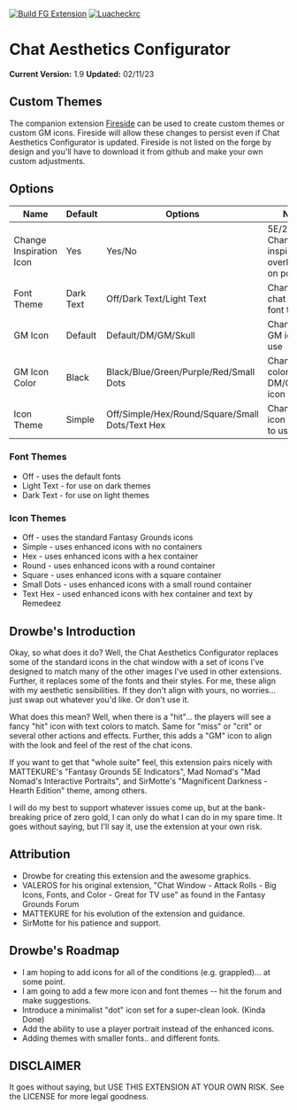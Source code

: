 [![Build FG Extension](https://github.com/rhagelstrom/ChatAestheticsConfigurator/actions/workflows/create-release.yml/badge.svg)](https://github.com/rhagelstrom/ChatAestheticsConfigurator/actions/workflows/create-release.yml) [![Luacheckrc](https://github.com/rhagelstrom/ChatAestheticsConfigurator/actions/workflows/luacheck.yml/badge.svg)](https://github.com/rhagelstrom/ChatAestheticsConfigurator/actions/workflows/luacheck.yml)

# Chat Aesthetics Configurator

**Current Version:** 1.9
**Updated:** 02/11/23

## Custom Themes

The companion extension [Fireside](https://github.com/rhagelstrom/Fireside) can be used to create custom themes or custom GM icons. Fireside will allow these changes to persist even if Chat Aesthetics Configurator is updated. Fireside is not listed on the forge by design and you'll have to download it from github and make your own custom adjustments.

## Options

| Name| Default | Options | Notes |
|---|---|---|---|
|Change Inspiration Icon|Yes|Yes/No|5E/2E: Changes the inspiration overlay icon on portrait|
|Font Theme|Dark Text|Off/Dark Text/Light Text|Changes the chat output font theme|
|GM Icon|Default|Default/DM/GM/Skull|Changes the GM icon to use|
|GM Icon Color|Black|Black/Blue/Green/Purple/Red/Small Dots|Changes the color of DM/GM/SKull icon types|
|Icon Theme|Simple|Off/Simple/Hex/Round/Square/Small Dots/Text Hex|Changes the icon theme to use|

### Font Themes

- Off - uses the default fonts
- Light Text - for use on dark themes
- Dark Text - for use on light themes

### Icon Themes

- Off - uses the standard Fantasy Grounds icons
- Simple - uses enhanced icons with no containers
- Hex - uses enhanced icons with a hex container
- Round - uses enhanced icons with a round container
- Square - uses enhanced icons with a square container
- Small Dots - uses enhanced icons with a small round container
- Text Hex - used enhanced icons with hex container and text by Remedeez

## Drowbe's Introduction

Okay, so what does it do? Well, the Chat Aesthetics Configurator replaces some of the standard icons in the chat window with a set of icons I've designed to match many of the other images I've used in other extensions. Further, it replaces some of the fonts and their styles. For me, these align with my aesthetic sensibilities. If they don't align with yours, no worries... just swap out whatever you'd like. Or don't use it.

What does this mean? Well, when there is a "hit"... the players will see a fancy "hit" icon with text colors to match. Same for "miss" or "crit" or several other actions and effects. Further, this adds a "GM" icon to align with the look and feel of the rest of the chat icons.

If you want to get that "whole suite" feel, this extension pairs nicely with MATTEKURE's "Fantasy Grounds 5E Indicators", Mad Nomad's "Mad Nomad's Interactive Portraits", and SirMotte's "Magnificent Darkness - Hearth Edition" theme, among others.

I will do my best to support whatever issues come up, but at the bank-breaking price of zero gold, I can only do what I can do in my spare time. It goes without saying, but I'll say it, use the extension at your own risk.

## Attribution

- Drowbe for creating this extension and the awesome graphics.
- VALEROS for his original extension, "Chat Window - Attack Rolls - Big Icons, Fonts, and Color - Great for TV use" as found in the Fantasy Grounds Forum
- MATTEKURE for his evolution of the extension and guidance.
- SirMotte for his patience and support.

## Drowbe's Roadmap

- I am hoping to add icons for all of the conditions (e.g. grappled)... at some point.
- I am going to add a few more icon and font themes -- hit the forum and make suggestions.
- Introduce a minimalist "dot" icon set for a super-clean look. (Kinda Done)
- Add the ability to use a player portrait instead of the enhanced icons.
- Adding themes with smaller fonts.. and different fonts.

## DISCLAIMER

It goes without saying, but USE THIS EXTENSION AT YOUR OWN RISK. See the LICENSE for more legal goodness.